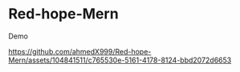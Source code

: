 # Red-hope-Mern
Demo


https://github.com/ahmedX999/Red-hope-Mern/assets/104841511/c765530e-5161-4178-8124-bbd2072d6653

